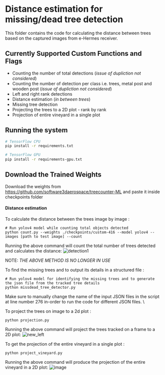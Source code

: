 # Distance estimation for missing/dead tree detection
This folder contains the code for calculating the distance between trees based on the captured images from e-Hermes receiver.



## Currently Supported Custom Functions and Flags
*  Counting the number of total detections (*issue of dupliction not considered*)
*  Counting the number of detection per class i.e. trees, metal post and wooden post (*issue of dupliction not considered*)
*  Left and right rank detections
*  Distance estimation (*in between trees*)
*  Missing tree detection
*  Projecting the trees to a 2D plot - rank by rank
*  Projection of entire vineyard in a single plot





## Running the system

```bash
# TensorFlow CPU
pip install -r requirements.txt

# TensorFlow GPU
pip install -r requirements-gpu.txt
```

## Download the Trained Weights
Download the weights from https://github.com/software3daerospace/treecounter-ML  and paste it inside checkpoints folder



#### Distance estimation
To calculate the distance between the trees image by image :
```
# Run yolov4 model while counting total objects detected
python count.py --weights ./checkpoints/custom-416 --model yolov4 --images [path to test image] --count
```
Running the above command will count the total number of trees detected and calculates the distance:
![detection1](https://user-images.githubusercontent.com/79135954/112763816-1ec7f300-9017-11eb-9252-ce247f854add.png)

NOTE: *THE ABOVE METHOD IS NO LONGER IN USE*

To find the missing trees and to output its details in a structured file :
```
# Run yolov4 model for identifying the missing trees and to generate the json file from the tracked tree details
python missdead_tree_detector.py
```
Make sure to manually change the name of the input JSON files in the script at line number 276 in-order to run the code for different JSON files. \


To project the trees on image to a 2d plot :
```
python projection.py
```
Running the above command will project the trees tracked on a frame to a 2D plot:
![new_left](https://user-images.githubusercontent.com/79135954/114925976-d6933800-9e40-11eb-8cb8-3a1fcb43f3e0.PNG)

To get the projection of the entire vineyard in a single plot :
```
python project_vineyard.py
```
Running the above command will produce the projection of the entire vineyard in a 2D plot:
![image](https://user-images.githubusercontent.com/79135954/117030580-d637df80-ad10-11eb-9a93-8e698c361bca.png)
